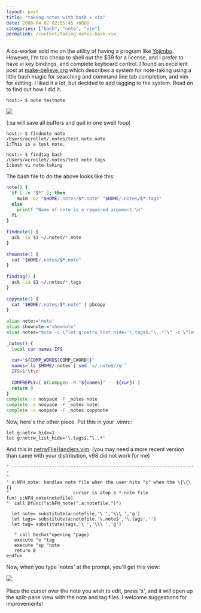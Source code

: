 ```yaml
---
layout: post
title: "taking notes with bash + vim"
date: 2008-04-02 02:55:45 +0000
categories: ["bash", "note", "vim"]
permalink: /content/taking-notes-bash-vim
---
```




A co-worker sold me on the utility of having a program like
[Yojimbo](http://www.barebones.com/products/yojimbo/). However, I\'m too
cheap to shell out the \$39 for a license, and I prefer to have vi key
bindings, and complete keyboard control. I found an excellent post at
[make-believe.org](http://www.make-believe.org/in-words/post/bashing-out-notes)
which describes a system for note-taking using a little bash magic for
searching and command line tab completion, and vim for editing. I liked
it a lot, but decided to add tagging to the system. Read on to find out
how I did it.

    host:~ $ note testnote

![](http://reluctanthacker.rollett.org/sites/default/files/images/Picture%2012.png)

(:xa will save all buffers and quit in one swell foop)

    host:~ $ findnote note
    /Users/acrollet/.notes/test note.note
    1:This is a test note.

    host:~ $ findtag bash
    /Users/acrollet/.notes/test note.tags
    1:bash vi note-taking

The bash file to do the above looks like this:


``` bash
note() {
  if [ -n "$*" ]; then
    mvim -o2 "$HOME/.notes/$*.note" "$HOME/.notes/$*.tags"
  else
    printf "Name of note is a required argument.\n"
  fi
}
 
findnote() {
  ack -ia $1 ~/.notes/*.note
}
 
shownote() {
  cat "$HOME/.notes/$*.note"
}
 
findtag() {
  ack -ia $1 ~/.notes/*.tags
}
 
copynote() {
  cat "$HOME/.notes/$*.note" | pbcopy
}
 
alias note:='note'
alias shownote:='shownote'
alias notes="mvim -c \"let g:netrw_list_hide='\.tags$,^\..*'\" -c \"let g:netrw_hide=1\" $HOME/.notes"
 
_notes() {
  local cur names IFS
 
  cur="${COMP_WORDS[COMP_CWORD]}"
  names=`ls $HOME/.notes | sed 's/.note$//g'`
  IFS=$'\t\n'
 
  COMPREPLY=( $(compgen -W "${names}" -- ${cur}) )
  return 0
}
complete -o nospace -F _notes note
complete -o nospace -F _notes note:
complete -o nospace -F _notes copynote
```


Now, here\'s the other piece. Put this in your .vimrc:

    let g:netrw_hide=1
    let g:netrw_list_hide='\.tags$,^\..*'

And this in
[netrwFileHandlers.vim](http://www.vim.org/scripts/script.php?script_id=1075):
(you may need a more recent version than came with your distribution,
v98 did not work for me)

    " ---------------------------------------------------------------------
    "
    " s:NFH_note: handles note file when the user hits "x" when the \{\{\{1
    "                        cursor is atop a *.note file
    fun! s:NFH_note(notefile)
    "  call Dfunc("s:NFH_note(".a:notefile.")")

      let note= substitute(a:notefile,'\ ','\\\ ','g')
      let tags= substitute(a:notefile,'\.note$','\.tags','')
      let tag= substitute(tags,'\ ','\\\ ','g')

       " call Decho("opening "page)
       execute "e "tag
       execute "sp "note
       return 0
    endfun

Now, when you type \'notes\' at the prompt, you\'ll get this view:

![](http://reluctanthacker.rollett.org/sites/default/files/images/Picture%2013.preview.png)\
\
Place the cursor over the note you wish to edit, press \'x\', and it
will open up the split-pane view with the note and tag files. I welcome
suggestions for improvements!




